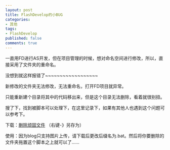 ```yaml
---
layout: post
title: FlashDevelop的小BUG
categories:
- 其他
tags:
- FlashDevelop
published: false
comments: true
---
```

<p>一直用FD进行AS开发，但在项目管理的时候，想对命名空间进行修改，所以，直接采用了文件夹的重命名。</p>

<p>没想到就这样报错了~~~~~~~~~~~~~~~~~~</p>

<p>新修改的文件夹无法修改，无法重命名，打开FD项目就异常。</p>

<p>只能重新建个目录将其中的代码移出来，但是这个目录无法删除，看着就很别扭。</p>

<p>搜了下，找到被脚本可以处理下，在这里记录下，如果有其他人也遇到这个问题可以参考下。</p>

<p>下载：<a href="http://www.fireyang.com/blog/wp-content/uploads/2010/07/删除顽固文件.jpg" target="_blank">删除顽固文件</a> （右键-》另存为）</p>

<p>使用：因为blog只支持图片上传，请下载后更改后缀名为.bat。然后将你要删除的文件夹拖置这个脚本之上就可以了……</p>
